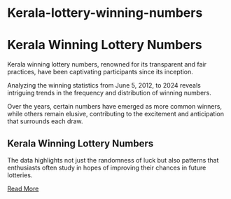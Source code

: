 # Kerala-lottery-winning-numbers
# Kerala Winning Lottery Numbers

Kerala winning lottery numbers, renowned for its transparent and fair practices, have been captivating participants since its inception.

Analyzing the winning statistics from June 5, 2012, to 2024 reveals intriguing trends in the frequency and distribution of winning numbers.

Over the years, certain numbers have emerged as more common winners, while others remain elusive, contributing to the excitement and anticipation that surrounds each draw.

## Kerala Winning Lottery Numbers

The data highlights not just the randomness of luck but also patterns that enthusiasts often study in hopes of improving their chances in future lotteries.

[Read More](https://finnstats.com/kerala-winning-lottery-numbers/)
